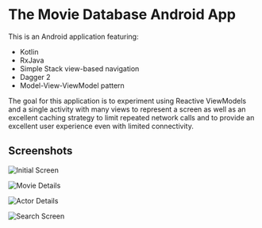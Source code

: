 # The Movie Database Android App
This is an Android application featuring:
- Kotlin
- RxJava
- Simple Stack view-based navigation
- Dagger 2
- Model-View-ViewModel pattern

The goal for this application is to experiment using Reactive ViewModels and a single activity with many views to represent a screen as well as an excellent caching strategy to limit repeated network calls and to provide an excellent user experience even with limited connectivity.

## Screenshots

![Initial Screen](https://imgur.com/WeMXCYq "Initial Screen")

![Movie Details](https://imgur.com/pMMYdLA "Movie details screen")

![Actor Details](https://imgur.com/75fIQVn "Actor details screen")

![Search Screen](https://imgur.com/msd9pA3 "Search screen")
